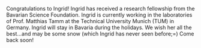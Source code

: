 Congratulations 
  to Ingrid! Ingrid has received a research fellowship from the Bavarian 
    Science Foundation. Ingrid is currently working 
    in the laboratories of Prof. 
      Matthias Tamm at the Technical 
        University Munich (TUM) 
    in Germany. Ingrid will stay in Bavaria during the holidays. 
    We wish her all the best...and may be some snow (which 
    Ingrid has never seen before;=) Come back soon!

